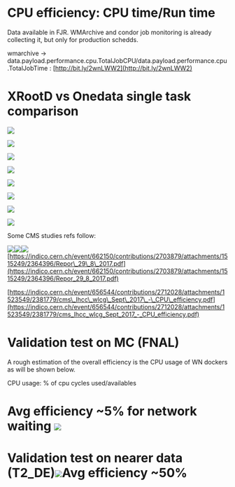# CPU efficiency: CPU time/Run time

Data available in FJR. WMArchive and condor job monitoring is already collecting it, but only for production schedds.

wmarchive -&gt; data.payload.performance.cpu.TotalJobCPU/data.payload.performance.cpu.TotalJobTime  : [http://bit.ly/2wnLWW2](http://bit.ly/2wnLWW2)

# XRootD vs Onedata single task comparison

![](/assets/cpuEFF.png)

![](/assets/cpuTime.png)

![](/assets/jobTime.png)

![](/assets/avgTime.png)

![](/assets/avgCPU.png)

![](/assets/evts.png)

![](/assets/input_rate.png)



![](/assets/effVStime.png)



Some CMS studies refs follow:

![](/assets/cpu_eff.png)![](/assets/cpu_eff2.png)![](/assets/cpu_eff3.png)[https://indico.cern.ch/event/662150/contributions/2703879/attachments/1515249/2364396/Repor\_29\_8\_2017.pdf](https://indico.cern.ch/event/662150/contributions/2703879/attachments/1515249/2364396/Repor_29_8_2017.pdf)

[https://indico.cern.ch/event/656544/contributions/2712028/attachments/1523549/2381779/cms\_lhcc\_wlcg\_Sept\_2017\_-\_CPU\_efficiency.pdf](https://indico.cern.ch/event/656544/contributions/2712028/attachments/1523549/2381779/cms_lhcc_wlcg_Sept_2017_-_CPU_efficiency.pdf)

# Validation test on MC \(FNAL\)

A rough estimation of the overall efficiency is the CPU usage of WN dockers as will be shown below.

CPU usage: % of cpu cycles used/availables

# Avg efficiency ~5% for network waiting ![](/assets/otc_validationSlow.png)

# Validation test on nearer data \(T2\_DE\)![](/assets/otc_validation_fast.png)Avg efficiency ~50%

# 



